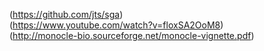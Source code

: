 (https://github.com/jts/sga)  
(https://www.youtube.com/watch?v=floxSA2OoM8)  
(http://monocle-bio.sourceforge.net/monocle-vignette.pdf)

